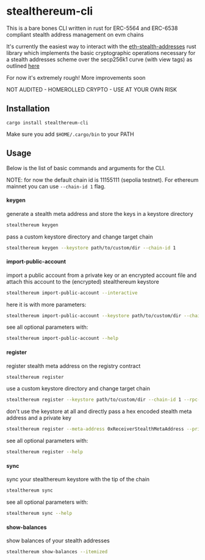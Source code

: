 # stealthereum-cli

This is a bare bones CLI written in rust for ERC-5564 and ERC-6538 compliant stealth address management on evm chains

It's currently the easiest way to interact with the [eth-stealth-addresses](https://github.com/kassandraoftroy/eth-stealth-addresses) rust library which implements the basic cryptographic operations necessary for a stealth addresses scheme over the secp256k1 curve (with view tags) as outlined [here](https://eips.ethereum.org/EIPS/eip-5564)

For now it's extremely rough! More improvements soon

NOT AUDITED - HOMEROLLED CRYPTO - USE AT YOUR OWN RISK

## Installation

```
cargo install stealthereum-cli
```

Make sure you add `$HOME/.cargo/bin` to your PATH

## Usage

Below is the list of basic commands and arguments for the CLI.

NOTE: for now the default chain id is 11155111 (sepolia testnet). For ethereum mainnet you can use `--chain-id 1` flag.

#### keygen

generate a stealth meta address and store the keys in a keystore directory

```bash
stealthereum keygen
```

pass a custom keystore directory and change target chain

```bash
stealthereum keygen --keystore path/to/custom/dir --chain-id 1
```

#### import-public-account

import a public account from a private key or an encrypted account file and attach this account to the (encrypted) stealthereum keystore

```bash
stealthereum import-public-account --interactive
```

here it is with more parameters:

```bash
stealthereum import-public-account --keystore path/to/custom/dir --chain-id 1 --account path/to/existing/account/file
```

see all optional parameters with:

```bash
stealthereum import-public-account --help
```

#### register

register stealth meta address on the registry contract

```bash
stealthereum register
```

use a custom keystore directory and change target chain

```bash
stealthereum register --keystore path/to/custom/dir --chain-id 1 --rpc-url http://localhost:8545
```

don't use the keystore at all and directly pass a hex encoded stealth meta address and a private key

```bash
stealthereum register --meta-address 0xReceiverStealthMetaAddress --private-key 0xYourPrivateKeyHex --chain-id 1 --rpc-url http://localhost:8545
```

see all optional parameters with:

```bash
stealthereum register --help
```

#### sync

sync your stealthereum keystore with the tip of the chain

```bash
stealthereum sync
```

see all optional parameters with:

```bash
stealthereum sync --help
```

#### show-balances

show balances of your stealth addresses

```bash
stealthereum show-balances --itemized
```
